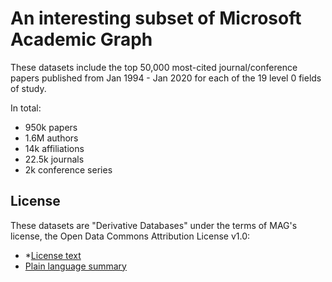 # An interesting subset of Microsoft Academic Graph
These datasets include the top 50,000 most-cited journal/conference papers published from Jan 1994 - Jan 2020 for each of the 19 level 0 fields of study.

In total:
* 950k papers
* 1.6M authors
* 14k affiliations
* 22.5k journals
* 2k conference series

## License
These datasets are "Derivative Databases" under the terms of MAG's license, the Open Data Commons Attribution License v1.0:
* *[License text](https://opendatacommons.org/licenses/by/1.0/)
* [Plain language summary](https://opendatacommons.org/licenses/by/summary/index.html)

